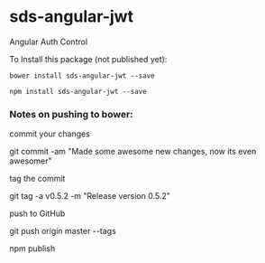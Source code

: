 sds-angular-jwt
====================

Angular Auth Control

To Install this package (not published yet):

    bower install sds-angular-jwt --save
    
    npm install sds-angular-jwt --save


### Notes on pushing to bower:

commit your changes

git commit -am "Made some awesome new changes, now its even awesomer"

tag the commit

git tag -a v0.5.2 -m "Release version 0.5.2"

push to GitHub

git push origin master --tags


npm publish

